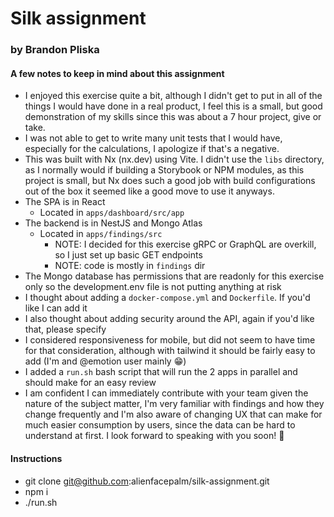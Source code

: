 # Silk assignment

### by Brandon Pliska

#### A few notes to keep in mind about this assignment

- I enjoyed this exercise quite a bit, although I didn't get to put in all of the things I would have done in a real product, I feel this is a small, but good demonstration of my skills since this was about a 7 hour project, give or take.
- I was not able to get to write many unit tests that I would have, especially for the calculations, I apologize if that's a negative.
- This was built with Nx (nx.dev) using Vite. I didn't use the `libs` directory, as I normally would if building a Storybook or NPM modules, as this project is small, but Nx does such a good job with build configurations out of the box it seemed like a good move to use it anyways.
- The SPA is in React
  - Located in `apps/dashboard/src/app`
- The backend is in NestJS and Mongo Atlas
  - Located in `apps/findings/src`
    - NOTE: I decided for this exercise gRPC or GraphQL are overkill, so I just set up basic GET endpoints
    - NOTE: code is mostly in `findings` dir
- The Mongo database has permissions that are readonly for this exercise only so the development.env file is not putting anything at risk
- I thought about adding a `docker-compose.yml` and `Dockerfile`. If you'd like I can add it
- I also thought about adding security around the API, again if you'd like that, please specify
- I considered responsiveness for mobile, but did not seem to have time for that consideration, although with tailwind it should be fairly easy to add (I'm and @emotion user mainly 😁)
- I added a `run.sh` bash script that will run the 2 apps in parallel and should make for an easy review
- I am confident I can immediately contribute with your team given the nature of the subject matter, I'm very familiar with findings and how they change frequently and I'm also aware of changing UX that can make for much easier consumption by users, since the data can be hard to understand at first. I look forward to speaking with you soon! 🤞

#### Instructions

- git clone git@github.com:alienfacepalm/silk-assignment.git
- npm i
- ./run.sh
